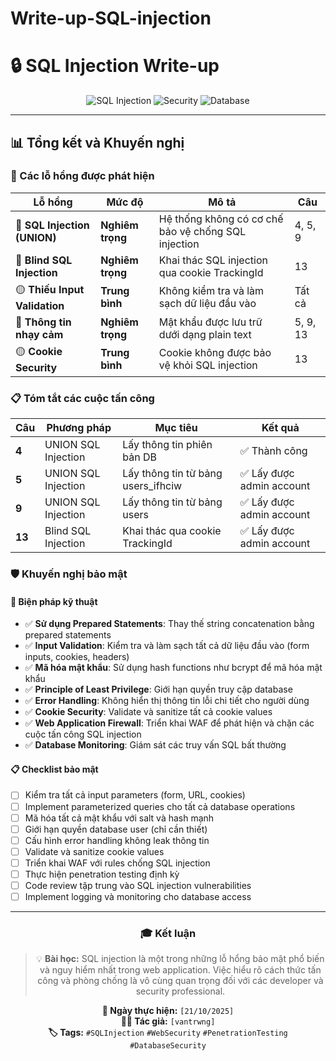 # Write-up-SQL-injection
# 🔒 SQL Injection Write-up

<div align="center">

![SQL Injection](https://img.shields.io/badge/SQL-Injection-red?style=for-the-badge&logo=mysql&logoColor=white)
![Security](https://img.shields.io/badge/Security-Penetration%20Testing-orange?style=for-the-badge&logo=shield&logoColor=white)
![Database](https://img.shields.io/badge/Database-MySQL-blue?style=for-the-badge&logo=mysql&logoColor=white)

</div>

---


## 📊 Tổng kết và Khuyến nghị

### 🚨 Các lỗ hổng được phát hiện

| Lỗ hổng | Mức độ | Mô tả | Câu |
|---------|--------|-------|-----|
| 🔴 **SQL Injection (UNION)** | **Nghiêm trọng** | Hệ thống không có cơ chế bảo vệ chống SQL injection | 4, 5, 9 |
| 🔴 **Blind SQL Injection** | **Nghiêm trọng** | Khai thác SQL injection qua cookie TrackingId | 13 |
| 🟡 **Thiếu Input Validation** | **Trung bình** | Không kiểm tra và làm sạch dữ liệu đầu vào | Tất cả |
| 🔴 **Thông tin nhạy cảm** | **Nghiêm trọng** | Mật khẩu được lưu trữ dưới dạng plain text | 5, 9, 13 |
| 🟡 **Cookie Security** | **Trung bình** | Cookie không được bảo vệ khỏi SQL injection | 13 |

### 📋 Tóm tắt các cuộc tấn công

| Câu | Phương pháp | Mục tiêu | Kết quả |
|-----|-------------|----------|---------|
| **4** | UNION SQL Injection | Lấy thông tin phiên bản DB | ✅ Thành công |
| **5** | UNION SQL Injection | Lấy thông tin từ bảng users_ifhciw | ✅ Lấy được admin account |
| **9** | UNION SQL Injection | Lấy thông tin từ bảng users | ✅ Lấy được admin account |
| **13** | Blind SQL Injection | Khai thác qua cookie TrackingId | ✅ Lấy được admin account |

### 🛡️ Khuyến nghị bảo mật

#### 🔧 Biện pháp kỹ thuật
- ✅ **Sử dụng Prepared Statements**: Thay thế string concatenation bằng prepared statements
- ✅ **Input Validation**: Kiểm tra và làm sạch tất cả dữ liệu đầu vào (form inputs, cookies, headers)
- ✅ **Mã hóa mật khẩu**: Sử dụng hash functions như bcrypt để mã hóa mật khẩu
- ✅ **Principle of Least Privilege**: Giới hạn quyền truy cập database
- ✅ **Error Handling**: Không hiển thị thông tin lỗi chi tiết cho người dùng
- ✅ **Cookie Security**: Validate và sanitize tất cả cookie values
- ✅ **Web Application Firewall**: Triển khai WAF để phát hiện và chặn các cuộc tấn công SQL injection
- ✅ **Database Monitoring**: Giám sát các truy vấn SQL bất thường

#### 📋 Checklist bảo mật
- [ ] Kiểm tra tất cả input parameters (form, URL, cookies)
- [ ] Implement parameterized queries cho tất cả database operations
- [ ] Mã hóa tất cả mật khẩu với salt và hash mạnh
- [ ] Giới hạn quyền database user (chỉ cần thiết)
- [ ] Cấu hình error handling không leak thông tin
- [ ] Validate và sanitize cookie values
- [ ] Triển khai WAF với rules chống SQL injection
- [ ] Thực hiện penetration testing định kỳ
- [ ] Code review tập trung vào SQL injection vulnerabilities
- [ ] Implement logging và monitoring cho database access

---

<div align="center">

### 🎓 **Kết luận**

> 💡 **Bài học:** SQL injection là một trong những lỗ hổng bảo mật phổ biến và nguy hiểm nhất trong web application. Việc hiểu rõ cách thức tấn công và phòng chống là vô cùng quan trọng đối với các developer và security professional.

**📅 Ngày thực hiện:** `[21/10/2025]`  
**👨‍💻 Tác giả:** `[vantrwng]`  
**🏷️ Tags:** `#SQLInjection` `#WebSecurity` `#PenetrationTesting` `#DatabaseSecurity`

</div>

